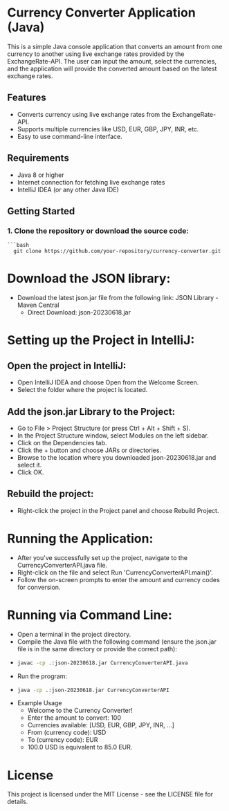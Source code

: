 # Currency Converter Application (Java)

This is a simple Java console application that converts an amount from one currency to another using live exchange rates provided by the ExchangeRate-API. The user can input the amount, select the currencies, and the application will provide the converted amount based on the latest exchange rates.

## Features

- Converts currency using live exchange rates from the ExchangeRate-API.
- Supports multiple currencies like USD, EUR, GBP, JPY, INR, etc.
- Easy to use command-line interface.

## Requirements

- Java 8 or higher
- Internet connection for fetching live exchange rates
- IntelliJ IDEA (or any other Java IDE)

## Getting Started

### 1. Clone the repository or download the source code:

    ```bash
      git clone https://github.com/your-repository/currency-converter.git

# Download the JSON library:
- Download the latest json.jar file from the following link: JSON Library - Maven Central
   - Direct Download: json-20230618.jar

# Setting up the Project in IntelliJ:
  ## Open the project in IntelliJ:
  - Open IntelliJ IDEA and choose Open from the Welcome Screen.
  - Select the folder where the project is located.

  ## Add the json.jar Library to the Project:

   - Go to File > Project Structure (or press Ctrl + Alt + Shift + S).
   - In the Project Structure window, select Modules on the left sidebar.
   - Click on the Dependencies tab.
   - Click the + button and choose JARs or directories.
   - Browse to the location where you downloaded json-20230618.jar and select it.
   - Click OK.

  ## Rebuild the project:
  - Right-click the project in the Project panel and choose Rebuild Project.

# Running the Application:
  - After you've successfully set up the project, navigate to the CurrencyConverterAPI.java file.
  - Right-click on the file and select Run 'CurrencyConverterAPI.main()'.
  - Follow the on-screen prompts to enter the amount and currency codes for conversion.

# Running via Command Line:
  - Open a terminal in the project directory.
  - Compile the Java file with the following command (ensure the json.jar file is in the same directory or provide the correct path):
  - ```bash
    javac -cp .:json-20230618.jar CurrencyConverterAPI.java

  - Run the program:
  - ```bash
    java -cp .:json-20230618.jar CurrencyConverterAPI

  - Example Usage
      - Welcome to the Currency Converter!
      - Enter the amount to convert: 100
      - Currencies available: [USD, EUR, GBP, JPY, INR, ...]
      - From (currency code): USD
      - To (currency code): EUR
      - 100.0 USD is equivalent to 85.0 EUR.

# License

This project is licensed under the MIT License - see the LICENSE file for details.
